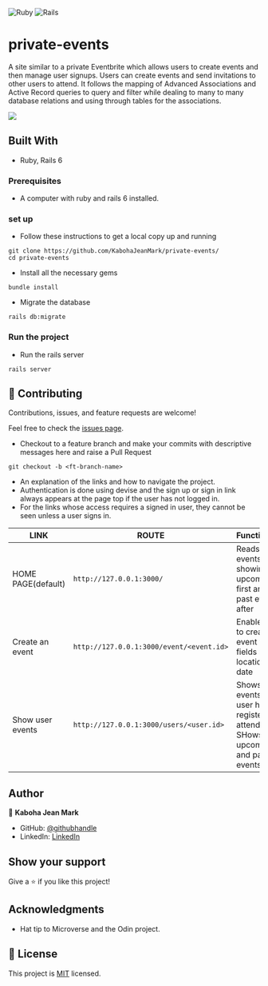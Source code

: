 <img alt="Ruby" src="https://img.shields.io/badge/ruby-%23CC342D.svg?&style=for-the-badge&logo=ruby&logoColor=white"/> <img alt="Rails" src="https://img.shields.io/badge/rails%20-%23CC0000.svg?&style=for-the-badge&logo=ruby-on-rails&logoColor=white"/>

# private-events

A site similar to a private Eventbrite which allows users to create events and then manage user signups. Users can create events and send invitations to other users to attend. It follows the mapping of Advanced Associations and Active Record queries to query and filter while dealing to many to many database relations and using through tables for the associations.

![](https://img.shields.io/badge/Microverse-blueviolet)

## Built With
- Ruby, Rails 6

### Prerequisites
- A computer with ruby and rails 6 installed.

### set up 
- Follow these instructions to get a local copy up and running
```
git clone https://github.com/KabohaJeanMark/private-events/
cd private-events
```

- Install all the necessary gems
```
bundle install
```

- Migrate the database
```
rails db:migrate
```

### Run the project
- Run the rails server
```
rails server
```

## 🤝 Contributing

Contributions, issues, and feature requests are welcome!

Feel free to check the [issues page](https://github.com/KabohaJeanMark/private-events/issues).

- Checkout to a feature branch and make your commits with descriptive messages here and raise a Pull Request
```
git checkout -b <ft-branch-name>
```

- An explanation of the links and how to navigate the project.
- Authentication is done using devise and the sign up or sign in link always appears at the page top if the user has not logged in.
- For the links whose access requires a signed in user, they cannot be seen unless a user signs in.

|LINK   | ROUTE    | Functionality                                                            | Access                    |                                        
|--------------| -------------------------------------------------------| -------------------------------------------------------|-------------------------------------------|
|    HOME PAGE(default)     |```http://127.0.0.1:3000/``` |Reads all events, showing the upcoming first and the past events after  | All users. Even if not signed in |
|    Create an event      |```http://127.0.0.1:3000/event/<event.id>```  | Enables you to create an event with fields name, location and date            | Only signed in users |
|    Show user events      |```http://127.0.0.1:3000/users/<user.id>``` |Shows all events that user has registered to attend. SHows upcoming and past events          | Only signed in users |



## Author

👤 **Kaboha Jean Mark**

- GitHub: [@githubhandle](https://github.com/KabohaJeanMark)
- LinkedIn: [LinkedIn](https://www.linkedin.com/in/jean-mark-kaboha-software-engineer/)

## Show your support

Give a ⭐️ if you like this project!

## Acknowledgments

- Hat tip to Microverse and the Odin project.

## 📝 License

This project is [MIT](./LICENSE) licensed.